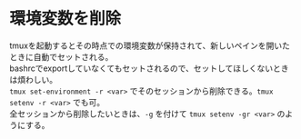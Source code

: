 # 環境変数を削除

tmuxを起動するとその時点での環境変数が保持されて、新しいペインを開いたときに自動でセットされる。  
bashrcでexportしていなくてもセットされるので、セットしてほしくないときは煩わしい。  
`tmux set-environment -r <var>` でそのセッションから削除できる。`tmux setenv -r <var>` でも可。  
全セッションから削除したいときは、`-g` を付けて `tmux setenv -gr <var>` のようにする。

